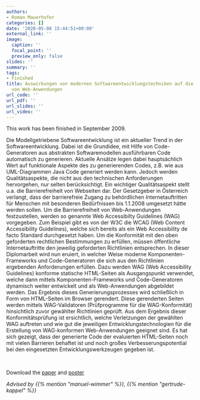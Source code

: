```yaml
---
authors:
- Roman Mauerhofer
categories: []
date: '2020-05-08 15:44:51+00:00'
external_link: ''
image:
  caption: ''
  focal_point: ''
  preview_only: false
slides: ''
summary: ''
tags:
- Finished
title: Auswirkungen von modernen Softwareentwicklungstechniken auf die Barrierefreiheit
  von Web-Anwendungen
url_code: ''
url_pdf: ''
url_slides: ''
url_video: ''
---
```


This work has been finished in September 2009.

Die Modellgetriebene Softwareentwicklung ist ein aktueller Trend in der Softwareentwicklung. Dabei ist die Grundidee, mit Hilfe von Code-Generatoren aus abstrakten Softwaremodellen ausführbaren Code automatisch zu generieren. Aktuelle Ansätze legen dabei hauptsächlich Wert auf funktionale Aspekte des zu generierenden Codes, z.B. wie aus UML-Diagrammen Java Code generiert werden kann. Jedoch werden Qualitätsaspekte, die nicht aus den technischen Anforderungen hervorgehen, nur selten berücksichtigt. Ein wichtiger Qualitätsaspekt stellt u.a. die Barrierefreiheit von Webseiten dar. Der Gesetzgeber in Österreich verlangt, dass der barrierefreie Zugang zu behördlichen Internetauftritten für Menschen mit besonderen Bedürfnissen bis 1.1.2008 umgesetzt hätte werden sollen. Um die Barrierefreiheit von Web-Anwendungen festzustellen, werden so genannte Web Accessibilty Guidelines (WAG) vorgegeben. Zum Beispiel gibt es von der W3C die WCAG (Web Content Accessibility Guidelines), welche sich bereits als ein Web Accessibility de facto Standard durchgesetzt haben. Um die Konformität mit den oben geforderten rechtlichen Bestimmungen zu erfüllen, müssen öffentliche Internetauftritte den jeweilig geforderten Richtlinien entsprechen. In dieser Diplomarbeit wird nun eruiert, in welcher Weise moderne Komponenten-Frameworks und Code-Generatoren die sich aus den Richtlinien ergebenden Anforderungen erfüllen. Dazu werden WAG (Web Accessibility Guidelines) konforme statische HTML-Seiten als Ausgangspunkt verwendet, welche dann mittels Komponenten-Frameworks und Code-Generatoren dynamisch weiter entwickelt und als Web-Anwendungen abgebildet werden. Das Ergebnis dieses Generierungsprozesses wird schließlich in Form von HTML-Seiten im Browser gerendert. Diese gerenderten Seiten werden mittels WAG-Validatoren (Prüfprogramme für die WAG-Konformität) hinsichtlich zuvor gewählter Richtlinien geprüft. Aus dem Ergebnis dieser Konformitätsprüfung ist ersichtlich, welche Verletzungen der gewählten WAG auftreten und wie gut die jeweiligen Entwicklungstechnologien für die Erstellung von WAG-konformen Web-Anwendungen geeignet sind. Es hat sich gezeigt, dass der generierte Code der evaluierten HTML-Seiten noch mit vielen Barrieren behaftet ist und noch großes Verbesserungspotential bei den eingesetzten Entwicklungswerkzeugen gegeben ist.

&nbsp;

 Download the [paper](https://www.big.tuwien.ac.at/app/uploads/2016/10/Mauerhofer_papers.pdf) and [poster](https://www.big.tuwien.ac.at/app/uploads/2016/10/Mauerhofer_poster.pdf)

*Advised by {{% mention "manuel-wimmer" %}}, {{% mention "gertrude-kappel" %}}*